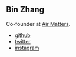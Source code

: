## Bin Zhang

Co-founder at [Air Matters](https://air-matters.com).

- [github](https://github.com/eternityz)
- [twitter](http://twitter.com/ximigen)
- [instagram](http://instagram.com/eternityz)
